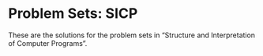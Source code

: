 # Problem Sets: SICP

These are the solutions for the problem sets in “Structure and Interpretation of Computer Programs”.
